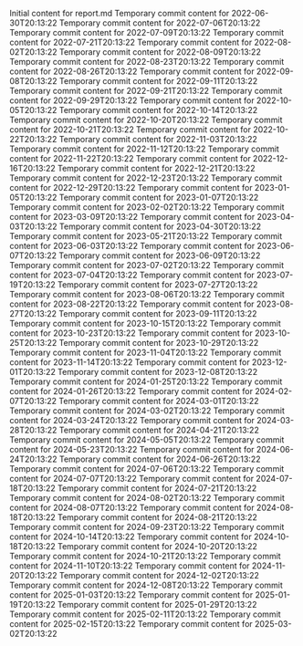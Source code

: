 Initial content for report.md
Temporary commit content for 2022-06-30T20:13:22
Temporary commit content for 2022-07-06T20:13:22
Temporary commit content for 2022-07-09T20:13:22
Temporary commit content for 2022-07-21T20:13:22
Temporary commit content for 2022-08-02T20:13:22
Temporary commit content for 2022-08-09T20:13:22
Temporary commit content for 2022-08-23T20:13:22
Temporary commit content for 2022-08-26T20:13:22
Temporary commit content for 2022-09-08T20:13:22
Temporary commit content for 2022-09-11T20:13:22
Temporary commit content for 2022-09-21T20:13:22
Temporary commit content for 2022-09-29T20:13:22
Temporary commit content for 2022-10-05T20:13:22
Temporary commit content for 2022-10-14T20:13:22
Temporary commit content for 2022-10-20T20:13:22
Temporary commit content for 2022-10-21T20:13:22
Temporary commit content for 2022-10-22T20:13:22
Temporary commit content for 2022-11-03T20:13:22
Temporary commit content for 2022-11-12T20:13:22
Temporary commit content for 2022-11-22T20:13:22
Temporary commit content for 2022-12-16T20:13:22
Temporary commit content for 2022-12-21T20:13:22
Temporary commit content for 2022-12-23T20:13:22
Temporary commit content for 2022-12-29T20:13:22
Temporary commit content for 2023-01-05T20:13:22
Temporary commit content for 2023-01-07T20:13:22
Temporary commit content for 2023-02-02T20:13:22
Temporary commit content for 2023-03-09T20:13:22
Temporary commit content for 2023-04-03T20:13:22
Temporary commit content for 2023-04-30T20:13:22
Temporary commit content for 2023-05-21T20:13:22
Temporary commit content for 2023-06-03T20:13:22
Temporary commit content for 2023-06-07T20:13:22
Temporary commit content for 2023-06-09T20:13:22
Temporary commit content for 2023-07-02T20:13:22
Temporary commit content for 2023-07-04T20:13:22
Temporary commit content for 2023-07-19T20:13:22
Temporary commit content for 2023-07-27T20:13:22
Temporary commit content for 2023-08-06T20:13:22
Temporary commit content for 2023-08-22T20:13:22
Temporary commit content for 2023-08-27T20:13:22
Temporary commit content for 2023-09-11T20:13:22
Temporary commit content for 2023-10-15T20:13:22
Temporary commit content for 2023-10-23T20:13:22
Temporary commit content for 2023-10-25T20:13:22
Temporary commit content for 2023-10-29T20:13:22
Temporary commit content for 2023-11-04T20:13:22
Temporary commit content for 2023-11-14T20:13:22
Temporary commit content for 2023-12-01T20:13:22
Temporary commit content for 2023-12-08T20:13:22
Temporary commit content for 2024-01-25T20:13:22
Temporary commit content for 2024-01-26T20:13:22
Temporary commit content for 2024-02-07T20:13:22
Temporary commit content for 2024-03-01T20:13:22
Temporary commit content for 2024-03-02T20:13:22
Temporary commit content for 2024-03-24T20:13:22
Temporary commit content for 2024-03-28T20:13:22
Temporary commit content for 2024-04-21T20:13:22
Temporary commit content for 2024-05-05T20:13:22
Temporary commit content for 2024-05-23T20:13:22
Temporary commit content for 2024-06-24T20:13:22
Temporary commit content for 2024-06-26T20:13:22
Temporary commit content for 2024-07-06T20:13:22
Temporary commit content for 2024-07-07T20:13:22
Temporary commit content for 2024-07-18T20:13:22
Temporary commit content for 2024-07-21T20:13:22
Temporary commit content for 2024-08-02T20:13:22
Temporary commit content for 2024-08-07T20:13:22
Temporary commit content for 2024-08-18T20:13:22
Temporary commit content for 2024-08-21T20:13:22
Temporary commit content for 2024-09-23T20:13:22
Temporary commit content for 2024-10-14T20:13:22
Temporary commit content for 2024-10-18T20:13:22
Temporary commit content for 2024-10-20T20:13:22
Temporary commit content for 2024-10-21T20:13:22
Temporary commit content for 2024-11-10T20:13:22
Temporary commit content for 2024-11-20T20:13:22
Temporary commit content for 2024-12-02T20:13:22
Temporary commit content for 2024-12-08T20:13:22
Temporary commit content for 2025-01-03T20:13:22
Temporary commit content for 2025-01-19T20:13:22
Temporary commit content for 2025-01-29T20:13:22
Temporary commit content for 2025-02-11T20:13:22
Temporary commit content for 2025-02-15T20:13:22
Temporary commit content for 2025-03-02T20:13:22

